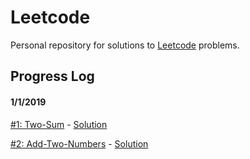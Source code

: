 
# Leetcode

Personal repository for solutions to [Leetcode](https://leetcode.com) problems.

## Progress Log
#### 1/1/2019
[#1: Two-Sum](https://leetcode.com/problems/two-sum/) - [Solution](./Easy/two_sum.go)

[#2: Add-Two-Numbers](https://leetcode.com/problems/add-two-numbers/) - [Solution](./Medium/add_two_numbers.go)

